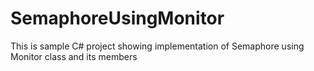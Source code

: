 # SemaphoreUsingMonitor
This is sample C# project showing implementation of Semaphore using Monitor class and its members
